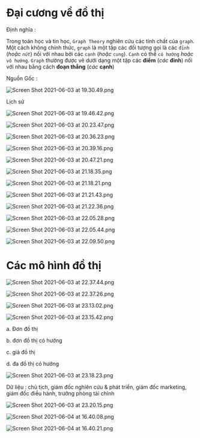 # Đại cương về đồ thị

Định nghĩa : 

Trong toán học và tin học, `Graph Theory` nghiên cứu các tính chất của `graph`. Một cách không chính thức, `graph` là một tập các đối tượng gọi là các `đỉnh` (*hoặc `nút`*) nối với nhau bởi các `cạnh` (*hoặc* `cung`). `Cạnh` có thể `có hướng` *hoặc* `vô hướng`. `Graph` thường được vẽ dưới dạng một tập các **điểm** (*các* **đỉnh**) nối với nhau bằng cách **đoạn thẳng** (*các* **cạnh**)

Nguồn Gốc : 

![Screen Shot 2021-06-03 at 19.30.49.png](https://raw.githubusercontent.com/Zenfection/Image/master/2021/06/03-19-30-58-Screen%20Shot%202021-06-03%20at%2019.30.49.png)

Lịch sử 

![Screen Shot 2021-06-03 at 19.46.42.png](https://raw.githubusercontent.com/Zenfection/Image/master/2021/06/03-19-46-52-Screen%20Shot%202021-06-03%20at%2019.46.42.png)

![Screen Shot 2021-06-03 at 20.23.47.png](https://raw.githubusercontent.com/Zenfection/Image/master/2021/06/03-20-23-52-Screen%20Shot%202021-06-03%20at%2020.23.47.png)

![Screen Shot 2021-06-03 at 20.36.23.png](/Users/zenfection/Library/Application%20Support/marktext/images/2c92796ddb8b4bb5b391bb8fc1f44d2fbb1f6023.png)

![Screen Shot 2021-06-03 at 20.39.16.png](/Users/zenfection/Library/Application%20Support/marktext/images/3f87a9519eaa80d634cd70b722539e30f4bf9bc6.png)

![Screen Shot 2021-06-03 at 20.47.21.png](https://raw.githubusercontent.com/Zenfection/Image/master/2021/06/03-20-47-27-Screen%20Shot%202021-06-03%20at%2020.47.21.png)

![Screen Shot 2021-06-03 at 21.18.35.png](https://raw.githubusercontent.com/Zenfection/Image/master/2021/06/03-21-18-41-Screen%20Shot%202021-06-03%20at%2021.18.35.png)

![Screen Shot 2021-06-03 at 21.18.21.png](https://raw.githubusercontent.com/Zenfection/Image/master/2021/06/03-21-18-25-Screen%20Shot%202021-06-03%20at%2021.18.21.png)

![Screen Shot 2021-06-03 at 21.21.43.png](https://raw.githubusercontent.com/Zenfection/Image/master/2021/06/03-21-21-46-Screen%20Shot%202021-06-03%20at%2021.21.43.png)

![Screen Shot 2021-06-03 at 21.22.36.png](https://raw.githubusercontent.com/Zenfection/Image/master/2021/06/03-21-22-43-Screen%20Shot%202021-06-03%20at%2021.22.36.png)

![Screen Shot 2021-06-03 at 22.05.28.png](https://raw.githubusercontent.com/Zenfection/Image/master/2021/06/03-22-05-35-Screen%20Shot%202021-06-03%20at%2022.05.28.png)

![Screen Shot 2021-06-03 at 22.05.44.png](https://raw.githubusercontent.com/Zenfection/Image/master/2021/06/03-22-05-48-Screen%20Shot%202021-06-03%20at%2022.05.44.png)

![Screen Shot 2021-06-03 at 22.09.50.png](https://raw.githubusercontent.com/Zenfection/Image/master/2021/06/03-22-09-57-Screen%20Shot%202021-06-03%20at%2022.09.50.png)

# Các mô hình đồ thị

![Screen Shot 2021-06-03 at 22.37.44.png](https://raw.githubusercontent.com/Zenfection/Image/master/2021/06/03-22-37-52-Screen%20Shot%202021-06-03%20at%2022.37.44.png)

![Screen Shot 2021-06-03 at 22.37.26.png](https://raw.githubusercontent.com/Zenfection/Image/master/2021/06/03-22-37-35-Screen%20Shot%202021-06-03%20at%2022.37.26.png)

![Screen Shot 2021-06-03 at 23.13.02.png](https://raw.githubusercontent.com/Zenfection/Image/master/2021/06/03-23-13-08-Screen%20Shot%202021-06-03%20at%2023.13.02.png)

![Screen Shot 2021-06-03 at 23.15.42.png](https://raw.githubusercontent.com/Zenfection/Image/master/2021/06/03-23-15-45-Screen%20Shot%202021-06-03%20at%2023.15.42.png)

a. Đơn đồ thị 

b. đơn đồ thị có hướng 

c. giả đồ thị  

d. đa đồ thị có hướng 

![Screen Shot 2021-06-03 at 23.18.23.png](https://raw.githubusercontent.com/Zenfection/Image/master/2021/06/03-23-18-29-Screen%20Shot%202021-06-03%20at%2023.18.23.png)

Dữ liệu : chủ tịch, giám đốc nghiên cứu & phát triển, giám đốc marketing, giám đốc điều hành, trưởng phòng tài chính 

![Screen Shot 2021-06-03 at 23.20.15.png](https://raw.githubusercontent.com/Zenfection/Image/master/2021/06/03-23-20-18-Screen%20Shot%202021-06-03%20at%2023.20.15.png)

![Screen Shot 2021-06-04 at 16.40.08.png](https://raw.githubusercontent.com/Zenfection/Image/master/2021/06/04-16-40-12-Screen%20Shot%202021-06-04%20at%2016.40.08.png)

![Screen Shot 2021-06-04 at 16.40.21.png](https://raw.githubusercontent.com/Zenfection/Image/master/2021/06/04-16-40-24-Screen%20Shot%202021-06-04%20at%2016.40.21.png)
